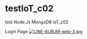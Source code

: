 # testIoT_c02
test Node.Js MongoDB IoT_c02

Login Page
[![LINE-ALBUM-web-3.jpg](https://i.postimg.cc/GhTjZnqL/LINE-ALBUM-web-3.jpg)](https://postimg.cc/SJq8M5B3)
